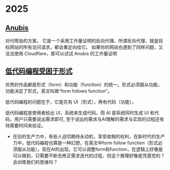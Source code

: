 # 2025

## [Anubis]()

对付爬虫的方案，
它是一个采用工作量证明的反向代理。所谓反向代理，就是目标网站的所有访问请求，都会重定向给它。
如果你的网站也遇到了同样问题，又没法使用 Cloudflare，那可以试试 Anubis 的工作量证明

## [低代码编程受困于形式](https://interjectedfuture.com/visual-programming-is-stuck-on-the-form/)

优秀的作品都是形式（form）和功能（function）的统一。形式必须服从功能，功能决定了形式，英文叫做“form follows function”。

低代码编程的问题在于，它是先有 UI（形式），再有代码（功能）。

低代码编程是使用者给出 UI，系统来生成代码，而 AI 是系统同时生成 UI 和代码，用户只需要说出需求即可, 至于说出的需求与AI理解的需求与实现的过程还有待需要时间来验证。

- 在旧的生产力中，有些人迫切期待永动机，享受收租的权利，在新时代的生产力中，低代码编程也算是一种幻想，在英文中form follow function（形式必须服从功能）。现在AI的出现，它可以调整form和function，在逻辑上好像是可以做到，只需要不断去修正需求迭代的过程，但这个推理好像是凭感觉的？会训练我们的思维吗？